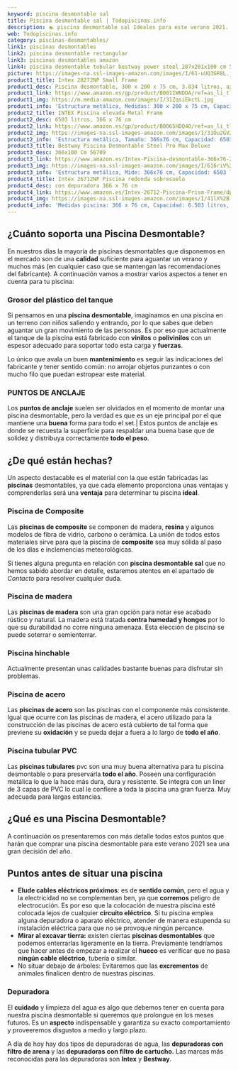 ```yaml
---
keyword: piscina desmontable sal
title: Piscina desmontable sal | Todopiscinas.info
description: 🏊 piscina desmontable sal Ideales para este verano 2021. Aquí puedes comprar piscina desmontable sal y comparar con otras similares. No dejes escapar piscina desmontable sal a un precio realmente tentador.
web: Todopiscinas.info
category: piscinas-desmontables/
link1: piscinas desmontables
link2: piscina desmontable rectangular
link3: piscinas desmontables amazon
link4: piscina desmontable tubular bestway power steel 287x201x100 cm 56409
picture: https://images-na.ssl-images-amazon.com/images/I/61-uUQ3GR8L.jpg
product1_title: Intex 28272NP Small Frame
product1_desc: Piscina desmontable, 300 x 200 x 75 cm, 3.834 litros, azul
product1_link: https://www.amazon.es/gp/product/B001IWNDDA/ref=as_li_tl?ie=UTF8&camp=3638&creative=24630&creativeASIN=B001IWNDDA&linkCode=as2&tag=todopiscinas0e-21&linkId=25b9d647487c889cb6ef56ed63f50ca1
product1_img: https://m.media-amazon.com/images/I/31ZqsiEkctL.jpg
product1_info: 'Estructura metálica, Medidas: 300 x 200 x 75 cm, Capacidad: 3.834 litros, Para 6 personas (+ 6 años), Fácil montaje, Forma rectangular'
product2_title: INTEX Piscina elevada Metal Frame
product2_desc: 6503 litros, 366 x 76 cm
product2_link: https://www.amazon.es/gp/product/B0065HDQ4O/ref=as_li_tl?ie=UTF8&camp=3638&creative=24630&creativeASIN=B0065HDQ4O&linkCode=as2&tag=todopiscinas0e-21&linkId=ed2430e3ba564d3527ee103df33ed7b3
product2_img: https://images-na.ssl-images-amazon.com/images/I/31Ou2GV2SAL.jpg
product2_info: 'Estructura metálica, Tamaño: 366x76 cm, Capacidad: 6503 litros, Forma circular, De 4 a 7 personas (+6 años)'
product3_title: Bestway Piscina Desmontable Steel Pro Max Deluxe
product3_desc: 366x100 Cm 56709
product3_link: https://www.amazon.es/Intex-Piscina-desmontable-366x76-28210NP/dp/B0065HDQ4O?__mk_es_ES=%C3%85M%C3%85%C5%BD%C3%95%C3%91&crid=25UQGV9HG2INI&dchild=1&keywords=piscinas+desmontables&qid=1615854176&sprefix=piscinas+dem%2Caps%2C201&sr=8-5&linkCode=ll1&tag=todopiscinas0e-21&linkId=34f200977c6cbaab1f3f4d9ac0e64755&language=es_ES&ref_=as_li_ss_tl
product3_img: https://images-na.ssl-images-amazon.com/images/I/616riV%2BiY3L.jpg
product3_info: 'Estructura metálica, Mide: 366x76 cm, Capacidad: 6503 litros, De 4 a 7 personas mayores de 6 años, Forma circular, Tecnología Super-Tough'
product4_title: Intex 26712NP Piscina redonda sobresuelo
product4_desc: con depuradora 366 x 76 cm
product4_link: https://www.amazon.es/Intex-26712-Piscina-Prism-Frame/dp/B07FB823GL?__mk_es_ES=%C3%85M%C3%85%C5%BD%C3%95%C3%91&dchild=1&keywords=piscinas+desmontables+con+depuradora&qid=1615936418&sr=8-5&linkCode=ll1&tag=todopiscinas0e-21&linkId=d98699de7830cd471766fa1daa36de34&language=es_ES&ref_=as_li_ss_tl
product4_img: https://images-na.ssl-images-amazon.com/images/I/41lX%2B-YpibL.jpg
product4_info: 'Medidas piscina: 366 x 76 cm, Capacidad: 6.503 litros, Incluye depuradora de cartucha A, Lona resistente triple capa'
---
```




## ¿Cuánto soporta una Piscina Desmontable?

En nuestros días la mayoría de piscinas desmontables que disponemos en el mercado son de una **calidad** suficiente para aguantar un verano y muchos más (en cualquier caso que se mantengan las recomendaciones del fabricante). A continuación vamos a mostrar varios aspectos a tener en cuenta para tu piscina:


### Grosor del plástico del tanque

Si pensamos en una **piscina desmontable**, imaginamos en una piscina en un terreno con niños saliendo y entrando, por lo que sabes que deben aguantar un gran movimiento de las personas. Es por eso que actualmente el tanque de la piscina está fabricado con **vinilos** o **polivinilos** con un espesor adecuado para soportar todo esta carga y **fuerzas**.

Lo único que avala un	 buen **mantenimiento** es seguir las indicaciones del fabricante y tener sentido común: no arrojar objetos punzantes o con mucho filo que puedan estropear este material.


### PUNTOS DE ANCLAJE

Los **puntos de anclaje** suelen ser olvidados en el momento de montar una piscina desmontable, pero la verdad es que es un eje principal por el que mantiene una **buena** forma para todo el set.| Estos puntos de anclaje es donde se recuesta la superficie para respaldar una buena base que de solidez y distribuya correctamente **todo el peso**.


## ¿De qué  están hechas?

Un aspecto destacable es el material con la que están fabricadas las **piscinas** desmontables, ya que cada elemento proporciona unas ventajas y comprenderlas  será una **ventaja** para determinar tu piscina **ideal**.


### Piscina de Composite

Las **piscinas de composite** se componen de madera, **resina** y algunos modelos de fibra de vidrio, carbono o cerámica. La unión de todos estos materiales sirve para que la piscina de **composite** sea muy sólida al paso de los días e inclemencias meteorológicas.

Si tienes alguna pregunta en relación con **piscina desmontable sal** que no hemos sabido abordar en detalle, estaremos atentos en el apartado de _Contacto_ para resolver cualquier duda.


### Piscina de madera

Las **piscinas de madera** son una gran opción para notar ese acabado rústico y natural. La madera está tratada **contra humedad y hongos** por lo que su durabilidad no corre ninguna amenaza. Esta elección de piscina se puede soterrar o semienterrar.


### Piscina hinchable

 Actualmente presentan unas calidades bastante buenas para disfrutar sin problemas.


### Piscina de acero

Las **piscinas de acero** son las piscinas con el componente más consistente. Igual que ocurre con las piscinas de madera, el acero utilizado para la construcción de las piscinas de acero está cubierto de tal forma que previene su **oxidación** y se pueda dejar a fuera a lo largo de **todo el año**.


### Piscina tubular PVC

Las **piscinas tubulares** pvc son una muy buena alternativa para tu piscina desmontable o para preservarla **todo el año**. Poseen una configuración metálica lo que la hace más dura, dura y resistente. Se integra con un liner de 3 capas de PVC lo cual le confiere a toda la piscina una gran fuerza. Muy adecuada para largas estancias.
## ¿Qué es una Piscina Desmontable?



A continuación os presentaremos con más detalle todos estos puntos que harán que comprar una piscina desmontable para este verano 2021 sea una gran decisión del año.

<external-banner></external-banner>



## Puntos antes de situar una piscina



*   **Elude cables eléctricos próximos**: es de **sentido común**, pero el agua y la electricidad no se complementan ben, ya que **corremos** peligro de electrocución. Es por eso que la colocación de nuestra piscina esté colocada lejos de cualquier **circuito eléctrico**. Si tu piscina emplea alguna depuradora o aparato eléctrico, atender de manera estupenda su instalación eléctrica para que no se provoque ningún percance.
*   **Mirar al excavar tierra:** existen ciertas **piscinas desmontables** que podemos enterrarlas ligeramente en la tierra. Previamente tendríamos que hacer antes de empezar a realizar el **hueco** es verificar que no pasa **ningún cable eléctrico**, tubería o similar.
*   No situar debajo de árboles: Evitaremos que las **excrementos** de animales finalicen dentro de nuestras piscinas.

<stats-list :link1=link1 :link2=link2 :link3=link3 :link4=link4 :category=category></stats-list>


### Depuradora

El **cuidado** y limpieza del agua es algo que debemos tener en cuenta para nuestra piscina desmontable si queremos que prolongue en los meses futuros. Es un **aspecto** indispensable y garantiza su exacto comportamiento y proveeremos disgustos a medio y largo plazo.

A día de hoy hay dos tipos de depuradoras de agua, las **depuradoras con filtro de arena** y  las **depuradoras** **con filtro de cartucho.** Las marcas más reconocidas para las depuradoras son **Intex** y **Bestway**.

<brand-panel :title=product1_title :desc=product1_desc :img=product1_img :link=product1_link></brand-panel>